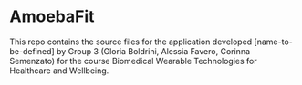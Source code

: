 # AmoebaFit
This repo contains the source files for the application developed [name-to-be-defined] by Group 3 (Gloria Boldrini, Alessia Favero, Corinna Semenzato) for the course Biomedical Wearable Technologies for Healthcare and Wellbeing.











